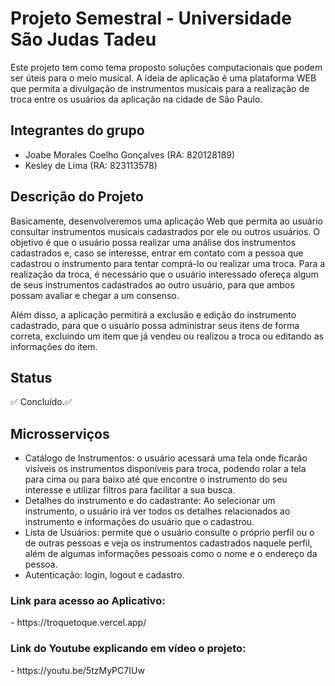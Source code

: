 # Projeto Semestral - Universidade São Judas Tadeu

Este projeto tem como tema proposto soluções computacionais que podem ser úteis para o meio musical. A ideia de aplicação é uma plataforma WEB que permita a divulgação de instrumentos musicais para a realização de troca entre os usuários da aplicação na cidade de São Paulo.

## Integrantes do grupo

- Joabe Morales Coelho Gonçalves (RA: 820128189)
- Kesley de Lima (RA: 823113578)

## Descrição do Projeto

Basicamente, desenvolveremos uma aplicação Web que permita ao usuário consultar instrumentos musicais cadastrados por ele ou outros usuários. O objetivo é que o usuário possa realizar uma análise dos instrumentos cadastrados e, caso se interesse, entrar em contato com a pessoa que cadastrou o instrumento para tentar comprá-lo ou realizar uma troca. Para a realização da troca, é necessário que o usuário interessado ofereça algum de seus instrumentos cadastrados ao outro usuário, para que ambos possam avaliar e chegar a um consenso.

Além disso, a aplicação permitirá a exclusão e edição do instrumento cadastrado, para que o usuário possa administrar seus itens de forma correta, excluindo um item que já vendeu ou realizou a troca ou editando as informações do item.

## Status

✅ Concluído.✅

## Microsserviços

- Catálogo de Instrumentos: o usuário acessará uma tela onde ficarão visíveis os instrumentos disponíveis para troca, podendo rolar a tela para cima ou para baixo até que encontre o instrumento do seu interesse e utilizar filtros para facilitar a sua busca. 
- Detalhes do instrumento e do cadastrante: Ao selecionar um instrumento, o usuário irá ver todos os detalhes relacionados ao instrumento e informações do usuário que o cadastrou.
- Lista de Usuários: permite que o usuário consulte o próprio perfil ou o de outras pessoas e veja os instrumentos cadastrados naquele perfil, além de algumas informações pessoais como o nome e o endereço da pessoa.
- Autenticação: login, logout e cadastro.

<h3>Link para acesso ao Aplicativo:</h3>
- https://troquetoque.vercel.app/
<h3>Link do Youtube explicando em vídeo o projeto:</h3>
- https://youtu.be/5tzMyPC7IUw
